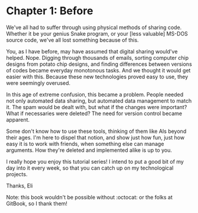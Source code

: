 # Chapter 1: Before

We've all had to suffer through using physical methods of sharing code. Whether it be your genius Snake program, or your [less valuable] MS-DOS source code, we've all lost something because of this.

You, as I have before, may have assumed that digital sharing would've helped. Nope. Digging through thousands of emails, sorting computer chip designs from potato chip designs, and finding differences between versions of codes became everyday monotonous tasks. And we thought it would get easier with this. Because these new technologies proved easy to use, they were seemingly overused.

In this age of extreme confusion, this became a problem. People needed not only automated data sharing, but automated data management to match it. The spam would be dealt with, but what if the changes were important? What if necessaries were deleted? The need for version control became apparent.

Some don't know how to use these tools, thinking of them like AIs beyond their ages. I'm here to dispel that notion, and show just how fun, just how easy it is to work with friends, when something else can manage arguments. How they're deleted and implemented alike is up to you.

I really hope you enjoy this tutorial series! I intend to put a good bit of my day into it every week, so that you can catch up on my technological projects.

Thanks,
Eli

Note: this book wouldn't be possible without :octocat: or the folks at GitBook, so I thank them!

